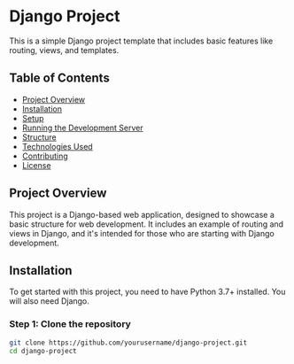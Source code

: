 # Django Project

This is a simple Django project template that includes basic features like routing, views, and templates.

## Table of Contents

- [Project Overview](#project-overview)
- [Installation](#installation)
- [Setup](#setup)
- [Running the Development Server](#running-the-development-server)
- [Structure](#structure)
- [Technologies Used](#technologies-used)
- [Contributing](#contributing)
- [License](#license)

## Project Overview

This project is a Django-based web application, designed to showcase a basic structure for web development. It includes an example of routing and views in Django, and it's intended for those who are starting with Django development.

## Installation

To get started with this project, you need to have Python 3.7+ installed. You will also need Django.

### Step 1: Clone the repository

```bash
git clone https://github.com/yourusername/django-project.git
cd django-project
